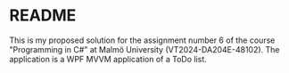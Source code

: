 # README
 This is my proposed solution for the assignment number 6 of the course "Programming in C#" at Malmö University (VT2024-DA204E-48102).
 The application is a WPF MVVM application of a ToDo list.

